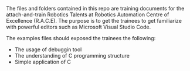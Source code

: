 The files and folders contained in this repo are training documents for the attach-and-train Robotics Talents at Robotics Automation Centre of Excellence (R.A.C.E). The purpose is to get the trainees to get familiarize with powerful editors such as Microsoft Visual Studio Code. 

The examples files should exposed the trainees the following:
- The usage of debuggin tool
- The understanding of C programming structure
- Simple application of C
